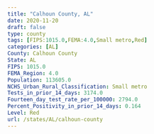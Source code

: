 ```yaml
---
title: "Calhoun County, AL"
date: 2020-11-20
draft: false
type: county
tags: [FIPS:1015.0,FEMA:4.0,Small metro,Red]
categories: [AL]
County: Calhoun County
State: AL
FIPS: 1015.0
FEMA_Region: 4.0
Population: 113605.0
NCHS_Urban_Rural_Classification: Small metro
Tests_in_prior_14_days: 3174.0
Fourteen_day_test_rate_per_100000: 2794.0
Percent_Positivity_in_prior_14_days: 0.164
Level: Red
url: /states/AL/calhoun-county
---
```



